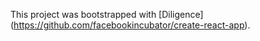 This project was bootstrapped with [Diligence] (https://github.com/facebookincubator/create-react-app).
